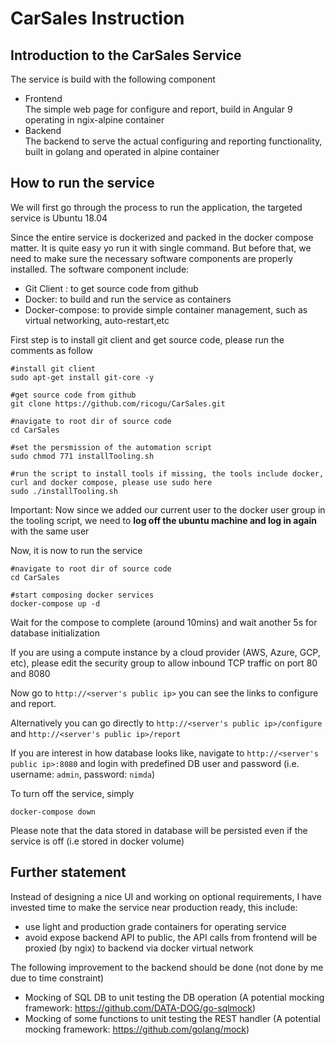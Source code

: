 # CarSales Instruction

## Introduction to the CarSales Service

The service is build with the following component 
* Frontend <br>
  The simple web page for configure and report, build in Angular 9 operating in ngix-alpine container
* Backend  <br>
  The backend to serve the actual configuring and reporting functionality, built in golang and operated in alpine container

## How to run the service

We will first go through the process to run the application, the targeted service is Ubuntu 18.04

Since the entire service is dockerized and packed in the docker compose matter. It is quite easy yo run it with single command. But before that, we need to make sure the necessary software components are properly installed. 
The software component include:
* Git Client : to get source code from github
* Docker: to build and run the service as containers
* Docker-compose: to provide simple container management, such as virtual networking, auto-restart,etc

First step is to install git client and get source code, please run the comments as follow
```
#install git client
sudo apt-get install git-core -y

#get source code from github
git clone https://github.com/ricogu/CarSales.git

#navigate to root dir of source code
cd CarSales

#set the persmission of the automation script
sudo chmod 771 installTooling.sh

#run the script to install tools if missing, the tools include docker, curl and docker compose, please use sudo here
sudo ./installTooling.sh
```

Important: Now since we added our current user to the docker user group in the tooling script, we need to **log off the ubuntu machine and log in again** with the same user

Now, it is now to run the service
```
#navigate to root dir of source code
cd CarSales

#start composing docker services
docker-compose up -d
```

Wait for the compose to complete (around 10mins) and wait another 5s for database initialization

If you are using a compute instance by a cloud provider (AWS, Azure, GCP, etc), please edit the security group to allow inbound TCP traffic on port 80 and 8080 

Now go to `http://<server's public ip>` you can see the links to configure and report.

Alternatively you can go directly to `http://<server's public ip>/configure` and `http://<server's public ip>/report`

If you are interest in how database looks like, navigate to `http://<server's public ip>:8080` and login with predefined DB user and password (i.e. username: `admin`, password: `nimda`)


To turn off the service, simply
```
docker-compose down
```

Please note that the data stored in database will be persisted even if the service is off (i.e stored in docker volume)

## Further statement

Instead of designing a nice UI and working on optional requirements, I have invested time to make the service near production ready, this include:
* use light and production grade containers for operating service
* avoid expose backend API to public, the API calls from frontend will be proxied (by ngix) to backend via docker virtual network

The following improvement to the backend should be done (not done by me due to time constraint)
* Mocking of SQL DB to unit testing the DB operation (A potential mocking framework: https://github.com/DATA-DOG/go-sqlmock)
* Mocking of some functions to unit testing the REST handler (A potential mocking framework: https://github.com/golang/mock)